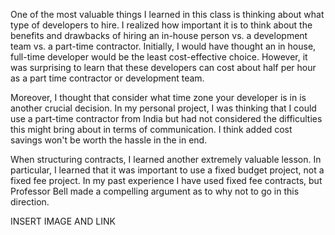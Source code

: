 One of the most valuable things I learned in this class is thinking about what type of developers to hire. I realized how  important it is to think about the benefits and drawbacks of hiring an in-house person vs. a development team vs. a part-time contractor. Initially, I would have thought an in house, full-time developer would be the least cost-effective choice. However, it was surprising to learn that these developers can cost about half per hour as a part time contractor or development team.

Moreover, I thought that consider what time zone your developer is in is another crucial decision. In my personal project, I was thinking that I could use a part-time contractor from India but had not considered the difficulties this might bring about in terms of communication. I think added cost savings won't be worth the hassle in the in end. 

When structuring contracts, I learned another extremely valuable lesson. In particular, I learned that it was important to use a fixed budget project, not a fixed fee project. In my past experience I have used fixed fee contracts, but Professor Bell made a compelling argument as to why not to go in this direction.

INSERT IMAGE AND LINK


